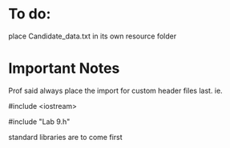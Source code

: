 
# To do: 

place Candidate_data.txt in its own resource folder 

# Important Notes
Prof said always place the import for custom header files last. ie.

#include \<iostream\>

#include "Lab 9.h"

standard libraries are to come first

